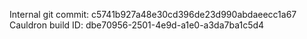 Internal git commit: c5741b927a48e30cd396de23d990abdaeecc1a67
Cauldron build ID: dbe70956-2501-4e9d-a1e0-a3da7ba1c5d4

